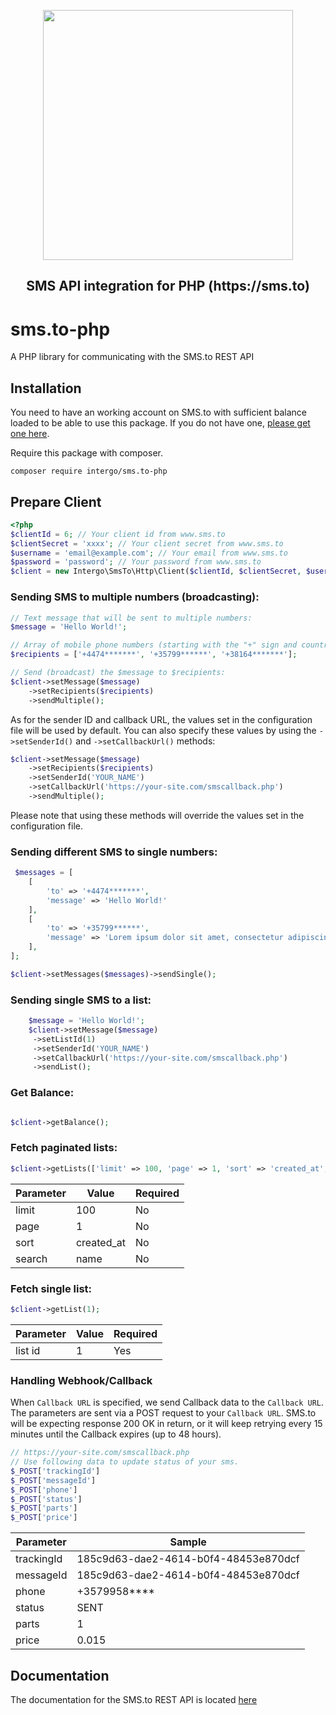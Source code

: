 <p align="center">
  <a href="https://sms.to"><img width="400" src="https://sms.to/images/logo.svg"></a>
</p>

<h2 align="center">
SMS API integration for PHP (https://sms.to)
</h2>

# sms.to-php
A PHP library for communicating with the SMS.to REST API

## Installation

You need to have an working account on  SMS.to with sufficient balance loaded to be able to use this package. If you do not have one, [please get one here](https://sms.to).

Require this package with composer.

```shell
composer require intergo/sms.to-php
```

## Prepare Client

```php
<?php
$clientId = 6; // Your client id from www.sms.to
$clientSecret = 'xxxx'; // Your client secret from www.sms.to
$username = 'email@example.com'; // Your email from www.sms.to
$password = 'password'; // Your password from www.sms.to
$client = new Intergo\SmsTo\Http\Client($clientId, $clientSecret, $username, $password);

```

### Sending SMS to multiple numbers (broadcasting):
```php
// Text message that will be sent to multiple numbers:
$message = 'Hello World!';

// Array of mobile phone numbers (starting with the "+" sign and country code):
$recipients = ['+4474*******', '+35799******', '+38164*******'];

// Send (broadcast) the $message to $recipients: 
$client->setMessage($message)
    ->setRecipients($recipients)
    ->sendMultiple();
```
As for the sender ID and callback URL, the values set in the configuration file will be used by default. You can also specify these values by using the `->setSenderId()` and `->setCallbackUrl()` methods:
```php
$client->setMessage($message)
    ->setRecipients($recipients)
    ->setSenderId('YOUR_NAME')
    ->setCallbackUrl('https://your-site.com/smscallback.php')
    ->sendMultiple();
```
Please note that using these methods will override the values set in the configuration file.


### Sending different SMS to single numbers:

```php
 $messages = [
    [
        'to' => '+4474*******',
        'message' => 'Hello World!'
    ],
    [
        'to' => '+35799******',
        'message' => 'Lorem ipsum dolor sit amet, consectetur adipiscing elit.'
    ],
];

$client->setMessages($messages)->sendSingle();
```

### Sending single SMS to a list:

```php
    $message = 'Hello World!';
    $client->setMessage($message)
     ->setListId(1)
     ->setSenderId('YOUR_NAME')
     ->setCallbackUrl('https://your-site.com/smscallback.php')
     ->sendList();
```

### Get Balance:

```php

$client->getBalance();
```

### Fetch paginated lists:

```php
$client->getLists(['limit' => 100, 'page' => 1, 'sort' => 'created_at', 'search' => 'My List']);
```

| Parameter        | Value           | Required  |
| ------------- |-------------| -----|
| limit      | 100 | No |
| page      | 1      |   No |
| sort | created_at      |   No |
| search | name | No |

### Fetch single list:

```php
$client->getList(1);
```
| Parameter        | Value           | Required  |
| ------------- |-------------| -----|
| list id      | 1 | Yes |


### Handling Webhook/Callback

When `Callback URL` is specified, we send Callback data to the `Callback URL`. The parameters are sent via a POST request to your `Callback URL`. SMS.to will be expecting response 200 OK in return, or it will keep retrying every 15 minutes until the Callback expires (up to 48 hours).


```php
// https://your-site.com/smscallback.php
// Use following data to update status of your sms.
$_POST['trackingId']
$_POST['messageId']
$_POST['phone']
$_POST['status']
$_POST['parts']
$_POST['price']

```

| Parameter        | Sample           |
| ------------- |-------------|
| trackingId      | 185c9d63-dae2-4614-b0f4-48453e870dcf |
| messageId      | 185c9d63-dae2-4614-b0f4-48453e870dcf      |
| phone | +3579958****      |
| status | SENT |
| parts | 1 |
| price | 0.015 |
## Documentation

The documentation for the SMS.to REST API is located [here](https://sms.to/api-docs/index.html)
